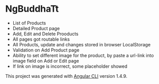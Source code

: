 # NgBuddhaTt

- List of Products
- Detailed Product page
- Add, Edit and Delete Prooducts
- All pages got routable links
- All Products, update and changes stored in browser LocalStorage
- Validation on Add Product page
- Ability to set different image for the product, by paste a url-link into image field on Add or Edit page
- If link on image is incorrect, some placeholder showed

This project was generated with [Angular CLI](https://github.com/angular/angular-cli) version 1.4.9.

